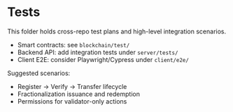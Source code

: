 # Tests

This folder holds cross-repo test plans and high-level integration scenarios.

- Smart contracts: see `blockchain/test/`
- Backend API: add integration tests under `server/tests/`
- Client E2E: consider Playwright/Cypress under `client/e2e/`

Suggested scenarios:
- Register → Verify → Transfer lifecycle
- Fractionalization issuance and redemption
- Permissions for validator-only actions
